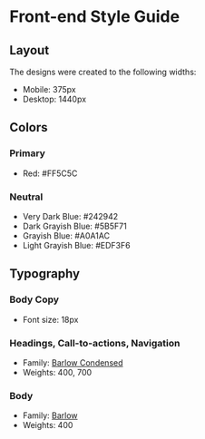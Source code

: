 # Front-end Style Guide

## Layout

The designs were created to the following widths:

- Mobile: 375px
- Desktop: 1440px

## Colors

### Primary

- Red: #FF5C5C

### Neutral

- Very Dark Blue: #242942
- Dark Grayish Blue: #5B5F71
- Grayish Blue: #A0A1AC
- Light Grayish Blue: #EDF3F6

## Typography

### Body Copy

- Font size: 18px

### Headings, Call-to-actions, Navigation

- Family: [Barlow Condensed](https://fonts.google.com/specimen/Barlow+Condensed)
- Weights: 400, 700

### Body

- Family: [Barlow](https://fonts.google.com/specimen/Barlow)
- Weights: 400
